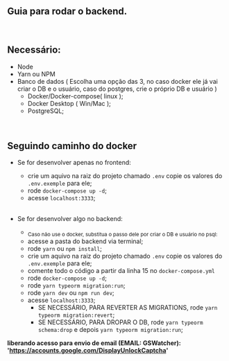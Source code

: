 ## Guia para rodar o backend.

<br/>

## Necessário:

- Node
- Yarn ou NPM
- Banco de dados ( Escolha uma opção das 3, no caso docker ele já vai criar o DB e o usuário, caso do postgres, crie o próprio DB e usuário )
  - Docker/Docker-compose( linux );
  - Docker Desktop ( Win/Mac );
  - PostgreSQL;

<br/>

## Seguindo caminho do docker

- Se for desenvolver apenas no frontend:

  - crie um aquivo na raiz do projeto chamado `.env` copie os valores do `.env.exemple` para ele;
  - rode `docker-compose up -d`;
  - acesse `localhost:3333`;

  <br/>

- Se for desenvolver algo no backend:
  - <sub> Caso não use o docker, substitua o passo dele por criar o DB e usuário no psql: <sub>
  - acesse a pasta do backend via terminal;
  - rode `yarn` ou `npm install`;
  - crie um aquivo na raiz do projeto chamado `.env` copie os valores do `.env.exemple` para ele;
  - comente todo o código a partir da linha 15 no `docker-compose.yml`
  - rode `docker-compose up -d`;
  - rode `yarn typeorm migration:run`;
  - rode `yarn dev` ou `npm run dev`;
  - acesse `localhost:3333`;
    - SE NECESSÁRIO, PARA REVERTER AS MIGRATIONS, rode `yarn typeorm migration:revert`;
    - SE NECESSÁRIO, PARA DROPAR O DB, rode `yarn typeorm schema:drop` e depois `yarn typeorm migration:run`;

**liberando acesso para envio de email (EMAIL: GSWatcher): 'https://accounts.google.com/DisplayUnlockCaptcha'**
